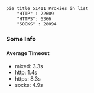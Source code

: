 
```mermaid
pie title 51411 Proxies in list
    "HTTP" : 22609
    "HTTPS": 6366
    "SOCKS" : 28094
```

### Some Info
#### Average Timeout

- mixed: 3.3s
- http: 1.4s
- https: 8.3s
- socks: 4.9s